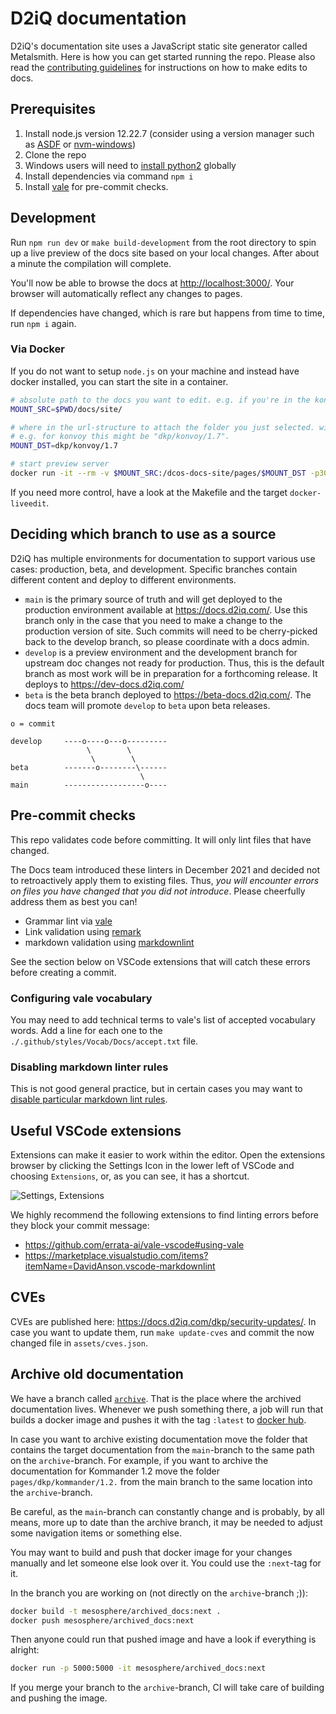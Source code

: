 <!-- markdownlint-disable no-bare-urls -->

# D2iQ documentation

D2iQ's documentation site uses a JavaScript static site generator called Metalsmith. Here is how you can get started running the repo. Please also read the [contributing guidelines](./CONTRIBUTING.md) for instructions on how to make edits to docs.

## Prerequisites

1. Install node.js version 12.22.7 (consider using a version manager such as [ASDF](https://github.com/asdf-vm/asdf) or [nvm-windows](https://docs.microsoft.com/en-us/windows/dev-environment/javascript/nodejs-on-windows))
1. Clone the repo
1. Windows users will need to [install python2](https://github.com/nodejs/node-gyp/tree/v3.8.0#on-windows) globally
1. Install dependencies via command `npm i`
1. Install [vale](https://docs.errata.ai/vale/install) for pre-commit checks.

## Development

Run `npm run dev` or `make build-development` from the root directory to spin up a live preview of the docs site based on your local changes. After about a minute the compilation will complete.

You'll now be able to browse the docs at [http://localhost:3000/](http://localhost:3000/). Your browser will automatically reflect any changes to pages.

If dependencies have changed, which is rare but happens from time to time, run `npm i` again.

### Via Docker

If you do not want to setup `node.js` on your machine and instead have docker installed, you can start the site in a container.

```sh
# absolute path to the docs you want to edit. e.g. if you're in the konvoy repo, this would be "$PWD/docs/site/".
MOUNT_SRC=$PWD/docs/site/

# where in the url-structure to attach the folder you just selected. without the leading slash.
# e.g. for konvoy this might be "dkp/konvoy/1.7".
MOUNT_DST=dkp/konvoy/1.7

# start preview server
docker run -it --rm -v $MOUNT_SRC:/dcos-docs-site/pages/$MOUNT_DST -p3000:3000 -p35729:35729 mesosphere/docs-dev
```

If you need more control, have a look at the Makefile and the target `docker-liveedit`.

## Deciding which branch to use as a source

D2iQ has multiple environments for documentation to support various use cases: production, beta, and development. Specific branches contain different content and deploy to different environments.

- `main` is the primary source of truth and will get deployed to the production environment available at https://docs.d2iq.com/. Use this branch only in the case that you need to make a change to the production version of site. Such commits will need to be cherry-picked back to the develop branch, so please coordinate with a docs admin.
- `develop` is a preview environment and the development branch for upstream doc changes not ready for production. Thus, this is the default branch as most work will be in preparation for a forthcoming release. It deploys to https://dev-docs.d2iq.com/
- `beta` is the beta branch deployed to https://beta-docs.d2iq.com/. The docs team will promote `develop` to `beta` upon beta releases.

<!-- markdownlint-disable fenced-code-language -->

```
o = commit

develop     ----o----o---o---------
                 \        \
                  \        \
beta        -------o--------\------
                             \
main        ------------------o----
```

<!-- markdownlint-enable fenced-code-language -->

## Pre-commit checks

This repo validates code before committing. It will only lint files that have changed.

The Docs team introduced these linters in December 2021 and decided not to retroactively apply them to existing files. Thus, _you will encounter errors on files you have changed that you did not introduce_. Please cheerfully address them as best you can!

- Grammar lint via [vale](https://docs.errata.ai/)
- Link validation using [remark](https://github.com/remarkjs/remark)
- markdown validation using [markdownlint](https://github.com/DavidAnson/markdownlint)

See the section below on VSCode extensions that will catch these errors before creating a commit.

### Configuring vale vocabulary

You may need to add technical terms to vale's list of accepted vocabulary words. Add a line for each one to the `./.github/styles/Vocab/Docs/accept.txt` file.

### Disabling markdown linter rules

This is not good general practice, but in certain cases you may want to [disable particular markdown lint rules](https://github.com/DavidAnson/markdownlint#configuration).

## Useful VSCode extensions

Extensions can make it easier to work within the editor. Open the extensions browser by clicking the Settings Icon in the lower left of VSCode and choosing `Extensions`, or, as you can see, it has a shortcut.

![Settings, Extensions](https://i.imgur.com/0XkNShr.png)

We highly recommend the following extensions to find linting errors before they block your commit message:

- https://github.com/errata-ai/vale-vscode#using-vale
- https://marketplace.visualstudio.com/items?itemName=DavidAnson.vscode-markdownlint

## CVEs

CVEs are published here: https://docs.d2iq.com/dkp/security-updates/. In case you want to update them, run `make update-cves` and commit the now changed file in `assets/cves.json`.

## Archive old documentation

We have a branch called [`archive`](https://github.com/mesosphere/dcos-docs-site/tree/archive). That is the place where the archived documentation lives.
Whenever we push something there, a job will run that builds a docker image and pushes it
with the tag `:latest` to [docker hub](https://hub.docker.com/r/mesosphere/archived_docs/tags?page=1&ordering=last_updated).

In case you want to archive existing documentation move the folder that contains the target documentation from the `main`-branch to the same path on the `archive`-branch.
For example, if you want to archive the documentation for Kommander 1.2 move the folder `pages/dkp/kommander/1.2.` from the main branch to the same
location into the `archive`-branch.

Be careful, as the `main`-branch can constantly change and is probably, by all means, more up to date than the archive branch, it may be needed to adjust some navigation items or something else.

You may want to build and push that docker image for your changes manually and let someone else look over it. You could use the `:next`-tag for it.

In the branch you are working on (not directly on the `archive`-branch ;)):

```sh
docker build -t mesosphere/archived_docs:next .
docker push mesosphere/archived_docs:next
```

Then anyone could run that pushed image and have a look if everything is alright:

```sh
docker run -p 5000:5000 -it mesosphere/archived_docs:next
```

If you merge your branch to the `archive`-branch, CI will take care of building and pushing the image.
